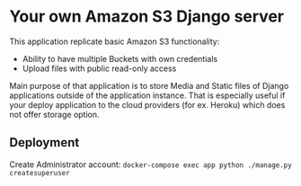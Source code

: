 # Your own Amazon S3 Django server

This application replicate basic Amazon S3 functionality:
 - Ability to have multiple Buckets with own credentials
 - Upload files with public read-only access

Main purpose of that application is to store Media and Static files of Django applications outside of the application instance.
That is especially useful if your deploy application to the cloud providers (for ex. Heroku) which does not offer storage option.

## Deployment

Create Administrator account:
`docker-compose exec app python ./manage.py createsuperuser`
